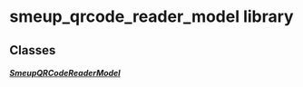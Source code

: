 


# smeup_qrcode_reader_model library











## Classes

##### [SmeupQRCodeReaderModel](../smeup_models_widgets_smeup_qrcode_reader_model/SmeupQRCodeReaderModel-class.md)



 















